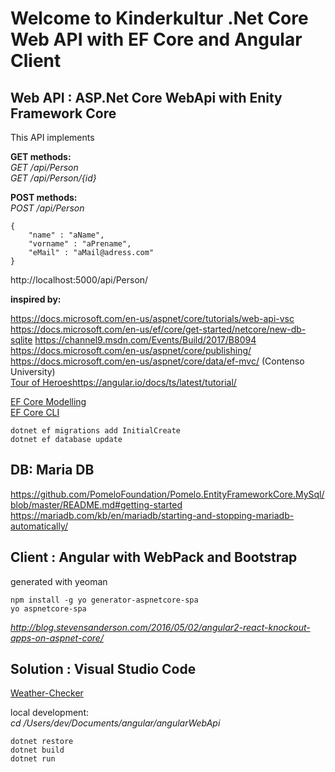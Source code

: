# Welcome to Kinderkultur .Net Core Web API with EF Core and Angular Client

## Web API : ASP.Net Core WebApi with Enity Framework Core 
This API implements 

__GET methods:__  
_GET /api/Person_  
_GET /api/Person/{id}_  

__POST methods:__   
_POST /api/Person_

    {  
        "name" : "aName",  
        "vorname" : "aPrename",  
        "eMail" : "aMail@adress.com"  
    }  

http://localhost:5000/api/Person/  

__inspired by:__

https://docs.microsoft.com/en-us/aspnet/core/tutorials/web-api-vsc  
https://docs.microsoft.com/en-us/ef/core/get-started/netcore/new-db-sqlite
https://channel9.msdn.com/Events/Build/2017/B8094  
https://docs.microsoft.com/en-us/aspnet/core/publishing/  
https://docs.microsoft.com/en-us/aspnet/core/data/ef-mvc/ (Contenso University)  
[Tour of Heroes](https://angular.io/docs/ts/latest/tutorial/)https://angular.io/docs/ts/latest/tutorial/

[EF Core Modelling](https://docs.microsoft.com/en-us/ef/core/modeling/)  
[EF Core CLI](https://docs.microsoft.com/en-us/ef/core/miscellaneous/cli/dotnet)  

    dotnet ef migrations add InitialCreate  
    dotnet ef database update  

## DB: Maria DB

https://github.com/PomeloFoundation/Pomelo.EntityFrameworkCore.MySql/blob/master/README.md#getting-started  
https://mariadb.com/kb/en/mariadb/starting-and-stopping-mariadb-automatically/  

## Client : Angular with WebPack and Bootstrap
generated with yeoman

    npm install -g yo generator-aspnetcore-spa 
    yo aspnetcore-spa 
_http://blog.stevensanderson.com/2016/05/02/angular2-react-knockout-apps-on-aspnet-core/_
    
## Solution : Visual Studio Code

[Weather-Checker](_https://jonhilton.net/2016/12/01/fast-track-your-angular-2-and-net-core-web-app-development/__https://jonhilton.net/2016/12/01/fast-track-your-angular-2-and-net-core-web-app-development/_)

local development:  
    _cd /Users/dev/Documents/angular/angularWebApi_

    dotnet restore  
    dotnet build  
    dotnet run  
